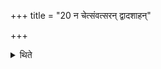 +++
title = "20 न चेत्संवत्सरन् द्वादशाहन्"

+++

<details><summary>थिते</summary>

न चेत्संवत्सरं द्वादशाहं द्वादशाहम् २०
</details>
